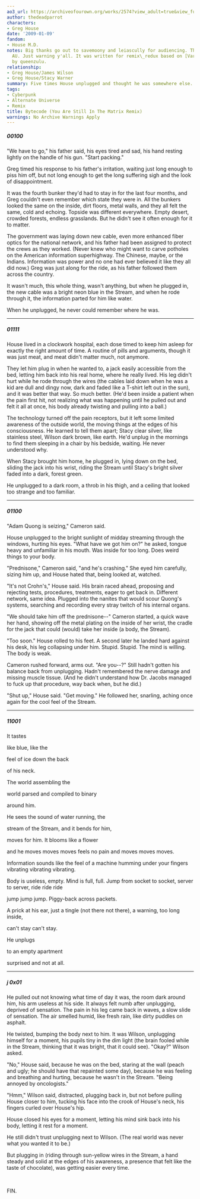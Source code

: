 ```yaml
---
ao3_url: https://archiveofourown.org/works/2574?view_adult=true&view_full_work=true
author: thedeadparrot
characters:
- Greg House
date: '2009-01-09'
fandom:
- House M.D.
notes: Big thanks go out to savemoony and leiascully for audiencing. This is a cyberpunk
  AU. Just warning y'all. It was written for remix\_redux based on [Variations](http://queenzulu.livejournal.com/190453.html)
  by queenzulu.
relationship:
- Greg House/James Wilson
- Greg House/Stacy Warner
summary: Five times House unplugged and thought he was somewhere else.
tags:
- Cyberpunk
- Alternate Universe
- Remix
title: Bytecode (You Are Still In The Matrix Remix)
warnings: No Archive Warnings Apply
---
```


##### 00100

"We have to go," his father said, his eyes tired and sad, his hand resting lightly on the handle of his gun. "Start packing."

Greg timed his response to his father's irritation, waiting just long enough to piss him off, but not long enough to get the long suffering sigh and the look of disappointment.

It was the fourth bunker they'd had to stay in for the last four months, and Greg couldn't even remember which state they were in. All the bunkers looked the same on the inside, dirt floors, metal walls, and they all felt the same, cold and echoing. Topside was different everywhere. Empty desert, crowded forests, endless grasslands. But he didn't see it often enough for it to matter.

The government was laying down new cable, even more enhanced fiber optics for the national network, and his father had been assigned to protect the crews as they worked. (Never knew who might want to carve potholes on the American information superhighway. The Chinese, maybe, or the Indians. Information was power and no one had ever believed it like they all did now.) Greg was just along for the ride, as his father followed them across the country.

It wasn't much, this whole thing, wasn't anything, but when he plugged in, the new cable was a bright neon blue in the Stream, and when he rode through it, the information parted for him like water.

When he unplugged, he never could remember where he was.



---

##### 01111

House lived in a clockwork hospital, each dose timed to keep him asleep for exactly the right amount of time. A routine of pills and arguments, though it was just meat, and meat didn't matter much, not anymore.

They let him plug in when he wanted to, a jack easily accessible from the bed, letting him back into his real home, where he really lived. His leg didn't hurt while he rode through the wires (the cables laid down when he was a kid are dull and dingy now, dark and faded like a T-shirt left out in the sun), and it was better that way. So much better. (He'd been inside a patient when the pain first hit, not realizing what was happening until he pulled out and felt it all at once, his body already twisting and pulling into a ball.)

The technology turned off the pain receptors, but it left some limited awareness of the outside world, the moving things at the edges of his consciousness. He learned to tell them apart; Stacy clear silver, like stainless steel, Wilson dark brown, like earth. He'd unplug in the mornings to find them sleeping in a chair by his bedside, waiting. He never understood why.

When Stacy brought him home, he plugged in, lying down on the bed, sliding the jack into his wrist, riding the Stream until Stacy's bright silver faded into a dark, forest green.

He unplugged to a dark room, a throb in his thigh, and a ceiling that looked too strange and too familiar.



---

##### 01100

"Adam Quong is seizing," Cameron said.

House unplugged to the bright sunlight of midday streaming through the windows, hurting his eyes. "What have we got him on?" he asked, tongue heavy and unfamiliar in his mouth. Was inside for too long. Does weird things to your body.

"Prednisone," Cameron said, "and he's crashing." She eyed him carefully, sizing him up, and House hated that, being looked at, watched.

"It's not Crohn's," House said. His brain raced ahead, proposing and rejecting tests, procedures, treatments, eager to get back in. Different network, same idea. Plugged into the nanites that would scour Quong's systems, searching and recording every stray twitch of his internal organs.

"We should take him off the prednisone--" Cameron started, a quick wave her hand, showing off the metal plating on the inside of her wrist, the cradle for the jack that could (would) take her inside (a body, the Stream).

"Too soon." House rolled to his feet. A second later he landed hard against his desk, his leg collapsing under him. Stupid. Stupid. The mind is willing. The body is weak.

Cameron rushed forward, arms out. "Are you--?" Still hadn't gotten his balance back from unplugging. Hadn't remembered the nerve damage and missing muscle tissue. (And he didn't understand how Dr. Jacobs managed to fuck up that procedure, way back when, but he did.)

"Shut up," House said. "Get moving." He followed her, snarling, aching once again for the cool feel of the Stream.



---

##### 11001

It tastes

like blue, like the

feel of ice down the back

of his neck.

The world assembling the

world parsed and compiled to binary

around him.

He sees the sound of water running, the

stream of the Stream, and it bends for him,

moves for him. It blooms like a flower

and he moves moves moves feels no pain and moves moves moves.

Information sounds like the feel of a machine humming under your fingers vibrating vibrating vibrating.

Body is useless, empty. Mind is full, full. Jump from socket to socket, server to server, ride ride ride

jump jump jump. Piggy-back across packets.

A prick at his ear, just a tingle (not there not there), a warning, too long inside,

can't stay can't stay.

He unplugs

to an empty apartment

surprised and not at all.



---

##### j 0x01

He pulled out not knowing what time of day it was, the room dark around him, his arm useless at his side. It always felt numb after unplugging, deprived of sensation. The pain in his leg came back in waves, a slow slide of sensation. The air smelled humid, like fresh rain, like dirty puddles on asphalt.

He twisted, bumping the body next to him. It was Wilson, unplugging himself for a moment, his pupils tiny in the dim light (the brain fooled while in the Stream, thinking that it was bright, that it could see). "Okay?" Wilson asked.

"No," House said, because he was on the bed, staring at the wall (peach and ugly; he should have that repainted some day), because he was feeling and breathing and hurting, because he wasn't in the Stream. "Being annoyed by oncologists."

"Hmm," Wilson said, distracted, plugging back in, but not before pulling House closer to him, tucking his face into the crook of House's neck, his fingers curled over House's hip.

House closed his eyes for a moment, letting his mind sink back into his body, letting it rest for a moment.

He still didn't trust unplugging next to Wilson. (The real world was never what you wanted it to be.)

But plugging in (riding through sun-yellow wires in the Stream, a hand steady and solid at the edges of his awareness, a presence that felt like the taste of chocolate), was getting easier every time.

 

FIN.